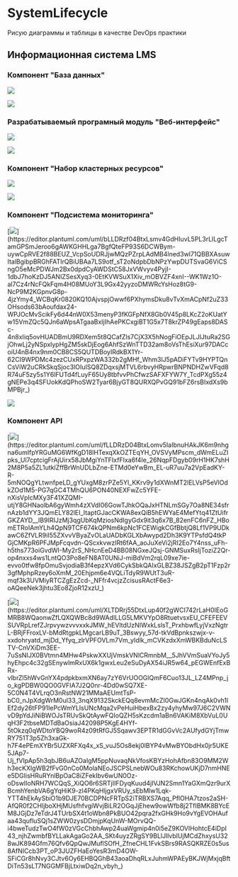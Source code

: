 # SystemLifecycle
Рисую диаграммы и таблицы в качестве DevOps практики

## Информационная система LMS

### Компонент "База данных"

[![](https://img.plantuml.biz/plantuml/svg/VLJ1RjD04BtxAvQSYbI9Iu-egiWVm0TKLhqjHeuDzlfG8QJ44VGGbQWL9mv0-GBNnDIuZVqBit_4pEpM6ATff4YhtPttthnvwuD4kR5A9u7pn0-FWjIJulbuxzbuxt0SXShrGndlEquWZvLGaOZzazTAU7uiZvGVXS9nd5UdYPAJmnTH6dfkVBeJ-CToLupW0dAuWLp02XThMEk5_ZXwAjux0dyTzauitwK8Dv6XIgZifvv22TVGGC5rbLwEQFyRj7oomlyj_l44IW6Ddk6IBZE1qDcm7lu8g0Nka9no86SWvcqSlS7EYEyxuZI8LEiCDKnxU2NhkSAT6ml6IjfUGMxvzE9nlbYwWP-uP2LX_i3o7Bkho3ZzgUjzo8LCERMepx00sokWr5Cqee9AO9angC0YFBk0BnkqIYRA3q_ORYoTRMbnonbZ2bpd0ZaRb96nWeml5zODcWmvOQTJqoPsHLsWx6f3KvfmQYu9YeTikGgXpz7J6IBUwZaMPzQQpoDpVqttUUXSiRlj_b8l1Vb3ablRKGE_-rp6gm_EFrLU51fPUi7NLuA6iuM2kt9Uoc0GwbwghdXiKnB2rjXfFnXR12EihdeG5f9am0OZfo2mzoNSOG1HOSk1AUxV3HbXdaCETwJa_uYQ1dfSlRXyHOQrpTi3mQZCZ7_XwHnNzSRpP_0ER_ZsBwqVgoxzWm8R4lCshmcK8awKhPvZt_Nz3AdAV8Zi177lG8OUVUV-0W00)](https://editor.plantuml.com/uml/VLJ1RjD04BtxAvQSYbI9Iu-egiWVm0TKLhqjHeuDzlfG8QJ44VGGbQWL9mv0-GBNnDIuZVqBit_4pEpM6ATff4YhtPttthnvwuD4kR5A9u7pn0-FWjIJulbuxzbuxt0SXShrGndlEquWZvLGaOZzazTAU7uiZvGVXS9nd5UdYPAJmnTH6dfkVBeJ-CToLupW0dAuWLp02XThMEk5_ZXwAjux0dyTzauitwK8Dv6XIgZifvv22TVGGC5rbLwEQFyRj7oomlyj_l44IW6Ddk6IBZE1qDcm7lu8g0Nka9no86SWvcqSlS7EYEyxuZI8LEiCDKnxU2NhkSAT6ml6IjfUGMxvzE9nlbYwWP-uP2LX_i3o7Bkho3ZzgUjzo8LCERMepx00sokWr5Cqee9AO9angC0YFBk0BnkqIYRA3q_ORYoTRMbnonbZ2bpd0ZaRb96nWeml5zODcWmvOQTJqoPsHLsWx6f3KvfmQYu9YeTikGgXpz7J6IBUwZaMPzQQpoDpVqttUUXSiRlj_b8l1Vb3ablRKGE_-rp6gm_EFrLU51fPUi7NLuA6iuM2kt9Uoc0GwbwghdXiKnB2rjXfFnXR12EihdeG5f9am0OZfo2mzoNSOG1HOSk1AUxV3HbXdaCETwJa_uYQ1dfSlRXyHOQrpTi3mQZCZ7_XwHnNzSRpP_0ER_ZsBwqVgoxzWm8R4lCshmcK8awKhPvZt_Nz3AdAV8Zi177lG8OUVUV-0W00)

[![](https://img.plantuml.biz/plantuml/svg/XLPDJnDH5DttLxp4XHk29dx4219M_W4NRjWqqcXZQGdKXQQBVb295YaWGU87HKtScGobOuUsC_qBx_qZpxdlJJlK0KbAPzwxxznxppttlYvlbhCRvLThXSpcotnnFRkHNLFbVBcGUrmgbf_at-JK_TkfM-NNXPnQBsJpnKn6LZCPXR_AeyKRT-yyM5szjxJuh5GeRJnKJr_aoxabfN-RklRqMEaZ_Uiwks-mwkik_eSwqBx2Ow1xsbEcYhKp7PdwTSSxEj93qp3RCFRroBG8uPaglFjc2ui3KpSjLR7XwXz0zOaQUpHjh0B4r2JUK7O6S8-WFCO1v41X7IjZ78vm790uM9s2Q7z1hHJnFXRu7Zv3V6n2vgsy1dC9I1W3z8ziU0mLEUo8ymjbjam3ZmES2x00p_6cn8Xp-_gGgI31fgImZQSQWewOk_CHind6JFQdV0AxWGZEPBMbd7beMgQvWFMF28g-QkGHA1Uty3YqsOBOdNyEdEWnegWbIyWe0Zt28P9n8P5tXMtOHf9Gto7QxDlAr2Ip-PLYNApErNnZzplU-ybKa-L1jLBJOvcw40bvgAgKYjaQ0Fod15FHNrqE21aXIZ53Huolk__9bPLYNhxP5tqCm5z3wYunwn7fsyDY4_Pr6pl4N9KmV8aloIojEuZes3v4feszq1sr8l7ebX7PWr0oRRy0wJoXb80vzl15omiTIgGq_4p5CGC9b4o29uj3uE0ooyvTJp9hW0BaHV8fNTDELF8KEnwRW0xjxXMhgMKJ3fdEZ7PY5kEYYiHdQyYqFc7zN5Bgs-PEWkDbw8GfGeSSK8DTymvFvpfICafgingq-UbZx3Ibz02ZLxPXprOUyi2kqzTKKzDXb8OhsavbHYgFpHDKXuMiAmP7-3uI0or2FJ_DAsEsxNfc9JoHOcZ7Paz6fXLXQswbc9YVCA9o8XaVNJgVbNdSIUQzQMDzE056TIYdsR5hjJ_9XJwYM5s1t0WaDIbjD_zuxCWr2KTZInLApsyIcZkditGGsCE2nOhOicUqaTxof7ySi1tAKJAYCHbk8DY-N4iZQyhW4-8-827I-_7uK-O3UADSSJMvch28kx2-JeeodWx8DNYiJW6TcF0IeYReI4JYJUw7a6g5qjWXGjV8D0G9XPQRSOAJEdeviyIyaw9_NqdLnqv54GJJknGNUs2F8Y6wxyJkBishUM2b3jEdneJqonUohzmrR8SJEvohSopQfOcL14drJXpfU1pbLJaYWEMEyyEEF7gThsHonLNx8oYpZ4V-RleB)](https://editor.plantuml.com/uml/XLPDJnDH5DttLxp4XHk29dx4219M_W4NRjWqqcXZQGdKXQQBVb295YaWGU87HKtScGobOuUsC_qBx_qZpxdlJJlK0KbAPzwxxznxppttlYvlbhCRvLThXSpcotnnFRkHNLFbVBcGUrmgbf_at-JK_TkfM-NNXPnQBsJpnKn6LZCPXR_AeyKRT-yyM5szjxJuh5GeRJnKJr_aoxabfN-RklRqMEaZ_Uiwks-mwkik_eSwqBx2Ow1xsbEcYhKp7PdwTSSxEj93qp3RCFRroBG8uPaglFjc2ui3KpSjLR7XwXz0zOaQUpHjh0B4r2JUK7O6S8-WFCO1v41X7IjZ78vm790uM9s2Q7z1hHJnFXRu7Zv3V6n2vgsy1dC9I1W3z8ziU0mLEUo8ymjbjam3ZmES2x00p_6cn8Xp-_gGgI31fgImZQSQWewOk_CHind6JFQdV0AxWGZEPBMbd7beMgQvWFMF28g-QkGHA1Uty3YqsOBOdNyEdEWnegWbIyWe0Zt28P9n8P5tXMtOHf9Gto7QxDlAr2Ip-PLYNApErNnZzplU-ybKa-L1jLBJOvcw40bvgAgKYjaQ0Fod15FHNrqE21aXIZ53Huolk__9bPLYNhxP5tqCm5z3wYunwn7fsyDY4_Pr6pl4N9KmV8aloIojEuZes3v4feszq1sr8l7ebX7PWr0oRRy0wJoXb80vzl15omiTIgGq_4p5CGC9b4o29uj3uE0ooyvTJp9hW0BaHV8fNTDELF8KEnwRW0xjxXMhgMKJ3fdEZ7PY5kEYYiHdQyYqFc7zN5Bgs-PEWkDbw8GfGeSSK8DTymvFvpfICafgingq-UbZx3Ibz02ZLxPXprOUyi2kqzTKKzDXb8OhsavbHYgFpHDKXuMiAmP7-3uI0or2FJ_DAsEsxNfc9JoHOcZ7Paz6fXLXQswbc9YVCA9o8XaVNJgVbNdSIUQzQMDzE056TIYdsR5hjJ_9XJwYM5s1t0WaDIbjD_zuxCWr2KTZInLApsyIcZkditGGsCE2nOhOicUqaTxof7ySi1tAKJAYCHbk8DY-N4iZQyhW4-8-827I-_7uK-O3UADSSJMvch28kx2-JeeodWx8DNYiJW6TcF0IeYReI4JYJUw7a6g5qjWXGjV8D0G9XPQRSOAJEdeviyIyaw9_NqdLnqv54GJJknGNUs2F8Y6wxyJkBishUM2b3jEdneJqonUohzmrR8SJEvohSopQfOcL14drJXpfU1pbLJaYWEMEyyEEF7gThsHonLNx8oYpZ4V-RleB)

### Разрабатываемый програмный модуль "Веб-интерфейс"

[![](https://img.plantuml.biz/plantuml/svg/bLLTRn9157tVNp7or2Or-j3uP4oLnAHlniPdie4fZYu3xWuFrPX0yUE1A0dlLkkxoPQ2B9IFlp3pZpntTg1yB4qaMRBScNlkkUVS6OuYvOUgNWcyUq8MWtg9iyVvmmVvmqA-AfKl90-VUD5R8Mj-w5UO4YhWpx5o8jvpzkYXvmNyL35LPQ4elrQi949ULA8gcUUTd4MALmhFgdLPyiEplK2SyWEMqrqzq5VtTQAdvbmFJCDyGc1achbzzi7p63xBqdiXVrS7P8LB5L7kRzEWR3tJFHthgKvC9qVn2pstAtqyDtYmeWTCpqmJhxHvQjhcCpFdc_bwnFIOuLSs9zFAxMzGgeNLD-YHglu4sWmRnqXAxFi2TM1PNI8o1ATumMU-aX3lhfgkJKtByasO-UBQwY5xnB0X0JMaw8bfRn4CkH-8o2SNYCGlR8kHdO1A3AI5P3yGdvD2gN0Mi6Ubcs9VXo4Sww7zXbvO7EjugvQGYfV3PQqkSWchiR30LOe9tVO-8XXcMxOXqz8JsWnyg4TjWoMM9_ZPTnuGhuGODUzIWW9R_FnYaTUKBukye7YaX2pRAOBOpHsUfPwIM3qtJywxp2ImkjF5kVLlTrTaxlztLO_SGTgWs6Fc6sQh2Lzl86nCKsOT_svR-vEvrg4UY0PApLrlC_rt3NTdXw3sqRibLghAb9bfMvG-EJtSmKedoFPUyc3ZbAySi4ixUWtYP_LsSvnvZW56MClihMEmDSqRvz41hEMjp_VJ5yS7p5fvRITtQ56iLR6TZAyq8mZEzBMUfPBsIJ38cPgFi2kpXfmzfgkZcApuyKeAz7Ty2q3wfBSjimPbZAchcbLeyuxjEfdxo-jYTwwRn9Jf5TsoTA6IGdFSNf32vQPtlniFn8wuBD6VpZy0)](https://editor.plantuml.com/uml/bLLTRn9157tVNp7or2Or-j3uP4oLnAHlniPdie4fZYu3xWuFrPX0yUE1A0dlLkkxoPQ2B9IFlp3pZpntTg1yB4qaMRBScNlkkUVS6OuYvOUgNWcyUq8MWtg9iyVvmmVvmqA-AfKl90-VUD5R8Mj-w5UO4YhWpx5o8jvpzkYXvmNyL35LPQ4elrQi949ULA8gcUUTd4MALmhFgdLPyiEplK2SyWEMqrqzq5VtTQAdvbmFJCDyGc1achbzzi7p63xBqdiXVrS7P8LB5L7kRzEWR3tJFHthgKvC9qVn2pstAtqyDtYmeWTCpqmJhxHvQjhcCpFdc_bwnFIOuLSs9zFAxMzGgeNLD-YHglu4sWmRnqXAxFi2TM1PNI8o1ATumMU-aX3lhfgkJKtByasO-UBQwY5xnB0X0JMaw8bfRn4CkH-8o2SNYCGlR8kHdO1A3AI5P3yGdvD2gN0Mi6Ubcs9VXo4Sww7zXbvO7EjugvQGYfV3PQqkSWchiR30LOe9tVO-8XXcMxOXqz8JsWnyg4TjWoMM9_ZPTnuGhuGODUzIWW9R_FnYaTUKBukye7YaX2pRAOBOpHsUfPwIM3qtJywxp2ImkjF5kVLlTrTaxlztLO_SGTgWs6Fc6sQh2Lzl86nCKsOT_svR-vEvrg4UY0PApLrlC_rt3NTdXw3sqRibLghAb9bfMvG-EJtSmKedoFPUyc3ZbAySi4ixUWtYP_LsSvnvZW56MClihMEmDSqRvz41hEMjp_VJ5yS7p5fvRITtQ56iLR6TZAyq8mZEzBMUfPBsIJ38cPgFi2kpXfmzfgkZcApuyKeAz7Ty2q3wfBSjimPbZAchcbLeyuxjEfdxo-jYTwwRn9Jf5TsoTA6IGdFSNf32vQPtlniFn8wuBD6VpZy0)

![](https://img.plantuml.biz/plantuml/png/fLPDRnjL5DtxLpo91HjQaFWG8ctL5N-01Pji8cA1XUjKgLc0kl3OCHKur5KgbGYrJLDGTqWJnrEFFsRy5zxxHvnptdDcdDYpeLAgyVkuzznppxtttN_KtZji__IWMNlqOwFrSEzmxu5fDzhD-jS7hVOtZL_gvejFDcwrVsxMpSFcNgDLgscrPl3lyTqx7tpswPVx-v_Vk_FTGVFWy2lpxG-DTlsUiV-whetjqjWNzbtLkLSuDR4Z_9_Pr2O6dwaTszYu3jOkREwwLTVFR6xdhkUUu71Y5sv04x7hm7lYZh0uSrqtC8yzNFiMLXDQNNbqGwp2Y8k4DzFE3Eu1AYOEM4uDrh6onEKSrs4I5pk54PlixBRiQnr8S2cnS_pvUDoluUVqev9DVCFgUsq9E8nDTrlkoFLmRuPBALRW5S4T4vNmfMG7y6zXDrE47SG8qowoyUtT5kB3MbznFS5NX4Xo4XBy5bYVmozjHkGAYzEFyJdt4S7eiGd7CpTm_H0SZ4RbDD5eAkHZZm68HcGKnvTAop7EU9DTHWgkNOJDhJ7aTi4eGgxEjjEDtNFydXH1hMSdhYBAQF48yNU0FhxYEWivY1Ye44DEsnCR75vAfmkULKuNSDOL9odOnm9PMuB6Re0whJ19O70Dj3qQ4dQ4RNGMMi21IK2SIhSlxIdDFSEDFZnrVVoeXux2WSbyFN4yJRaFiPI56rvYCTAZdFhpge7P6gsknzilGyBdLCaQwTpzPxE0LPS8hL-m-fp48Gs5LC6D4Mz4CRNPBQO7wo2q98itrwbG2R_2wbAI5gr1Z8dIoiXkCiXmjui405dpRcWdm0uoNFz6njTLwOQCwY-Ac1HIxYitkRrmlmUMc9PBcnkLvjYJzYSiN2hf4_7kcv5aNvGnBwb6naIAtk5h3yiqSIBul3TRAVncVxXPDB4TIM8BxmwRvPXK_I5izZ4r36ogI2vKG5xYHiwYwuLQJJ408N6dKWMZeaYcWPUDYgzg7TvQaCW9d5C4dQlAea1YNrgiyeAaJTLMrTkGWgAbZsZBb1i65suR0FqR6eWLInWdez09s1ZXQHYc5QuNdQXhq1ZETyGBXSGkbK8PFPNALP_onNIa8fdxOZhJ7CdyqEGu9JSOVElYF8S2sUsNcedRpvQvVBifiM9qKo7wbeJDrx18xIAat2Tp0fRH2uAoMK_RHECRv8Kgbxbvx-lOp_QnvhhlHmCSJ4rfp3FlacZkon-BvQbKCHDmBkI1CAzNWLqWfnBFjSU3NGZiAbX2o5Tz8XMvcWIbDXicEQ-z27sQFN9WcWVVVqZJfLPt8iJZOZvW4lo1K2aZF7e2aMJ-QJWTIWTvBPvFFeXLswcQYoED2ysg3DYURlMsOwGcjO1ojr9elYSWw__ZCHCae8TTCN0tFIfuOpNK8lqS4xhx3L-9RvZBaCmSIYgJkRsNWCrdb1Hz9c5GXvVWzXGGnHj1OkQ3N2SQ5Odwif9-McewirNLB4dNHhCsbHxghNt_6A_TnoVVx_y1)

### Компонент "Набор кластерных ресурсов"
![](https://img.plantuml.biz/plantuml/png/ZLPDRzD04BtxLom-jL8a1FI8K24dRXM8SnKbJh6KsC9na2fKgKrQA6fHKK-8hr9-WPl4hPiFzo_i_YFUp6vY9t60IgdZtPatRzxCpcQp5LQ2iDriMFTShzfernpnkBnnlxonNVQziE9wJl34iXfEFHIXBm9tvtKeQcxWL4FNzuHblTnjXKvp-vdVzcgLO7UjuTQTah3bLpcIaJfG7HchVNKYP4yc-D9HNHbXAv4ts7wFPsAlYtVBE261V9QJgRM0wxwCvPLC0HLX8v6tTacGivXHNGkSDssmQpfUs2A4d_AEtGRuZF0XjtW5beqlCPQkr17-3x0unlDMC4JAb7jwWxAI8tKAXvHpJ4e2nfJlCTuY85EoNLYDCmlLPPoUdAWp0PCOWAcy8xSCo5wtzYnBM09_YvfK7r1A5umIoo6P6qITGynIacScI2MelcOfmUV8C1-2IOVPH9HriKQWbVTWUwhZq1JMb9R2W_DyKC_Xybt2eADEASQ5pizGDn76h2O5JGGqY3aKIToNAJKCMiGKWQnkEIIrqPaMQKcUXnJq5qpdEepCbsHvsoJRytnFKZdLYUOLgMC0u9MudsDreNyW5zYG8WU50hXUFQXGX2y0EIIXJVRcYOZ3V0b-p0pGS90u4Xp-iCX3dPGAr4gnJKRNckHAZHxflAdJ1rprLOqJEYqkuczETQdLXCuSMfdjhDCBr0Xt0FLqwxazrOIuzpaxhX3GgE1W1U4d3COjaUWseuhCZaRHmVW7MNjTPpTFowdNIwlp-vzJRoyEAIAC4vsosKs6XmpBMwym973QvLYTcP4nO7jTxkMQceOv139CZAhpATGSR_TlEQHOX2zHGUkGIQe-OAitby4b2OxU6O6OBaVUKVO4PGooMQSNTTQ6XagDS9J5DPyRmmKPVaAJaZuZEd4qAEVEPvPMq_TShkTtW4nO-HIWE1AopmmoquPFhIM_iMPBPQU6sRDoUlaUtqvqfBcgGjyjXSIuuwmNJeCk8vwzUATN-gw7JU5O6-QlFYuSEy5XsgVJ9VrgpYGeNL6QWXjee2yXLEGZpJv2JMaY84HVpuqPHOO2Xgw0dcbTleOMfg2sX5MEWxwlZIvOstIy6lqQ-0C0)

![](https://img.plantuml.biz/plantuml/png/ZLPDJnDH5DttLxp4hI4cViGe4bR-0HTks3JIQ6EP4XWN6XQTGe6a6fG56gC2chWpcNuCdPREz2-yzuyyzxpNcLOwZIIKwNltuznppxt3-gvVtl7VRDLAkw-htdPvfxob_AfVgpojU_wpwhkAUd1duPN_jbPHsxLorIkLU5egAVpiFLczTU_kmytD-skhB-gr-iuZzVnLrQ-iAVt7D7Me9qgVwT_BxBx3Qg2x-4nqh2E5nrZtTQXC0sSTdPhcClTpdUfhis-EO1pfiMbBYD0qa3qo1pWScQPfgpqBL_z4r4YYJZEQ4vmYY0c8D-7D2Ea1AXGSY1mhdEDa0kSKxWW9nqOUH4UFDppzWmOHd29zZLzNJuB7L7TC2vzz78tnjwTJ1T0sH08CBdPCAcWd1Q2ozmA9uEBR6zwyJmSM0toT06MGswriU2WKvRTOu16U0fIK2XXNbCK6GvWwPiwBYyDjGMr2TCjX5Q813sGZsRL0OWyOIUXn9BiqBi2OnKhCM05bn4XTnn0U16-SMGqPiojTOv7daaSdLYh2N2IDXmQovahYZpT1IZ-5mJu2Zym-4W2H2C0SJhqkuGD1YH0jBlBgoBh0LIYW1Q3rmUbtMpGh75eHnGXx8F3i1LBDq7IpPEGLG69tPKcoO3xBAC4DVUI0KD-XbOTfcvOG6PfZIGUKW78fKV1rGlN3j0k7b5RD7BME9VXNN2H4CHIn4jkKKVCfPzISE40gSpf0Z1u9jV5m9e3GMSxU40ZRYaLDu1ba8oTQ0YF2Go3w4D3vZF9kaGgBRlvdUgJIGl-2IH8VsKyzTWG66AQ4WqHfBmWbt1JTATbb8Wj6sgS9X28BHc1dmwjcXBqmr5IWXvH8o4R7Isr5hmEK04QeSeg2f74jNN6wQ5q4dnENz-YKQwtFdJ3jpeLKbczjEm1ZxY7Bm83Zj6ogaJrG4XPOUpJXZCHsbuYx777slq1e-KpP4KJ_i5S_u7k0HxmMA7SdzPdnlPHMk-fcgfSMnGN-Y2vPlr7Y8g-Kj2UwDmVGj8NkKxSfRKo-dMJCGrMhlymcWtjHXkENlLOSXPHKH3abThG3Syo9x-WG7lFxDUJhAHFfI5BEGI9VPzEznvaa-ObhCilG8P3FuhEbsCtJe3pRxZtOdwuUDkyOdv7KOHiSyJXRxtFG_tqpX2iGLCNRjFzebDRnAF-R_0K0)

### Компонент "Подсистема мониторинга"

[![](https://img.plantuml.biz/plantuml/svg/bLLDRzf04BtxLsmv4GdHIuvL5PL3rLlLgcTamGPSmJeroo6gAWKGHHLga7BgfQteFP93S6DCWBym-uywCpRVE2f88BEUZ_VcpSoUDRJjwMQzPZrpLAdMB4lned3wl71QBBXAsuwItalBgibpBRGhFATIrQBiUBAa7LS9otf_sT2oNdpbDbNPzYwpDUTSvaG6ViCSngO5eMcPDWJm2Bx0dpdCyAWDStC58JxVWvyv4PyjI-1dbJ7hoKzDJ5ANIZSesXyq3-0EtKVWSuX1Xiv_mOBVZF4xnI--WK1Wz1O-al7Cz4rNcFQkFqm4H08MUoY3L9Gx42yyzoDMWRcYsHoz8tG9-NcP9M2KGpnvG8p-4jzYmy4_WCBqKr0820KQ10AjvspjOwwf6PXhymsDku8vTvXmACpNf2uZ33OHsods63bAoufdax24-WPJOcMvScikFy6d44nW0X53menyP3fKGFpNfX8Gb0V45p8LKcZ2oKUatYw15VmZQc5QJn6aWpsATgaaBxIjIhAePKCxgiBT1G5x7T8krZP49gEaps8DASc-4n8xIiq5ovHUADBmU9RDXem5t8QCafZls7CjX3X5hNogFiOEpJLJlJtuRa2SGjOhwLj2yNSpxlypHgZM5skDjEog6AhfSzWnTTD32am8oVsThEsiXur97DACcoiU4nB4nx9nm0CB8CS5QUTDBoyIRdkBX1Yr-62CI9WPDMc4zezCUxRPxpzWA332b2gMHf_Whm3lJ5pADiFYTv9HYPTQnCsViW2uCRkSkqSjoc3lOIuISQ8ZDqxsjMTVL6rbvyHRpwrBNPNDHZwVFqd8R74uF5zy5s1Y6lFUTd4fLuyF65Uy8tbfvvPhCfwzSAFXFYW7Y_TcdPXg55z4gNEPe3q4SFUokKdQPhoSW2Tyar6BjyGT8QURXQPvGQ91bFZ6rsBIxdXs9bMPBjr_)](https://editor.plantuml.com/uml/bLLDRzf04BtxLsmv4GdHIuvL5PL3rLlLgcTamGPSmJeroo6gAWKGHHLga7BgfQteFP93S6DCWBym-uywCpRVE2f88BEUZ_VcpSoUDRJjwMQzPZrpLAdMB4lned3wl71QBBXAsuwItalBgibpBRGhFATIrQBiUBAa7LS9otf_sT2oNdpbDbNPzYwpDUTSvaG6ViCSngO5eMcPDWJm2Bx0dpdCyAWDStC58JxVWvyv4PyjI-1dbJ7hoKzDJ5ANIZSesXyq3-0EtKVWSuX1Xiv_mOBVZF4xnI--WK1Wz1O-al7Cz4rNcFQkFqm4H08MUoY3L9Gx42yyzoDMWRcYsHoz8tG9-NcP9M2KGpnvG8p-4jzYmy4_WCBqKr0820KQ10AjvspjOwwf6PXhymsDku8vTvXmACpNf2uZ33OHsods63bAoufdax24-WPJOcMvScikFy6d44nW0X53menyP3fKGFpNfX8Gb0V45p8LKcZ2oKUatYw15VmZQc5QJn6aWpsATgaaBxIjIhAePKCxgiBT1G5x7T8krZP49gEaps8DASc-4n8xIiq5ovHUADBmU9RDXem5t8QCafZls7CjX3X5hNogFiOEpJLJlJtuRa2SGjOhwLj2yNSpxlypHgZM5skDjEog6AhfSzWnTTD32am8oVsThEsiXur97DACcoiU4nB4nx9nm0CB8CS5QUTDBoyIRdkBX1Yr-62CI9WPDMc4zezCUxRPxpzWA332b2gMHf_Whm3lJ5pADiFYTv9HYPTQnCsViW2uCRkSkqSjoc3lOIuISQ8ZDqxsjMTVL6rbvyHRpwrBNPNDHZwVFqd8R74uF5zy5s1Y6lFUTd4fLuyF65Uy8tbfvvPhCfwzSAFXFYW7Y_TcdPXg55z4gNEPe3q4SFUokKdQPhoSW2Tyar6BjyGT8QURXQPvGQ91bFZ6rsBIxdXs9bMPBjr_)

[![](https://img.plantuml.biz/plantuml/svg/bLR9RXD14BtxArhYYW29HOWboeaVuC0b5ujOmi9neiGSG3dOuvY04f8891IXa0KaRaY3uy5ZnsF_GlSVyLvrZprZpvWuKg99ToslgbvLzV9MhRXPUxDMAMozBbStYfl5DLKhrogbP-lLslFokv9wS2VpglQsKb8RbMAvMYZ8QQ6WyBFzzCcDUtSVhgxUNthoShsollb8lNXLhfMMbFvjFEthaT9VzQzvSjyXrTLj_8rqg0E5pr1tjAzC7MT_zD1uyzJFz51VcQRPXN2W1sQF9dnJX_V0xE2mRpopfxOjNFq3LWDQZJsQGvp2Y6a8taXk-d0FK3vnm7AeS8wJ4PI7K8T9ADOdHdJmUAMgJqKWW5AWh_1hup7ltR-zcmcR-8RLlt8bm66ifyoEQKAj3vqG1t2AsFO9Ik252bv6kEYO1W3mI49MeivWF4ZMeHlfI-tdOnBbXXnqu56Cc9P2t4EO6ecnGDnw35BfOtq1OnsWESnnTWkvHSPRShEBhuPO2yOnJ_Bq1Ow70i0N_TvjmIBPHE7sbHEF2Ce5GSH9Yj1eA4WOMKzoqMOr8Kvt0y4bEIAF75QGgg5cCoYvXs9sO2lLc3nd-VN7xGN-xquYJTF5pt2RMpZK1vR0wvGNb4DP2hIHcgO45axerROCIjcVmm0BxbAQR62nX8GJICax4EhpW6aVeGwU2witX-YDSHUrIHHpO3v2lwMa5QU9SObe751qsqAy1jMEm9EMd4jwaOswj2u26qwJ9SFmJAqfwZhcJ9_eOtwSE79TaP5JjKnK09B0XL53EmDGBUxTAASW73Q7E8uSVjlXFZkBhBRePGBrKtvDCq75pzAX7Ib3JC2VipECoAG5qEK3YiODRLivjpBPYMUerneSpekGg-lckCyvB5GUJxkPr60Nk8x5_NyYc3C3SgcuKhq65wKHsWp4V91mCf0YszyOBCeEuWZz4eMN9IJBfmVlhkYSyv5B2Sm7N54k8RA6A7M1EZFR8zbP-R898d3eDZBdqJdG-fmXJ1J1aM72RboUmY0Ju2d6JXPraM1GaKcJNzUtCxOjqbDKD99ntPGj5aVDKY1oIrZsMQWIMrYIYjh8Oc5SNcfmBp0X8U4wZh3JSn901egbdjtrUY3Wu-1fVnWtMIYvbjcNw4ktULEjrtQpBzv6odn2W1YKV8cuz37V1quQDYd5qIIZbBFZ85zfWJmmQR86yjk15MXC4_hQ8ui7hjxoo1e7dRzaaMxBPRxTwfPSTZvGkUFS4ODjEbyOngz-l7M6io-XDB_3nHO6YgUFo47cDd2xoxtiygl7ACvbnP4QZjzTsPU1HKk9uyI0wiTjDc88cMQjKjOpbEFULSzjf6wiibYqUEoMgglsyLvOnYVV-_y0)](https://editor.plantuml.com/uml/bLR9RXD14BtxArhYYW29HOWboeaVuC0b5ujOmi9neiGSG3dOuvY04f8891IXa0KaRaY3uy5ZnsF_GlSVyLvrZprZpvWuKg99ToslgbvLzV9MhRXPUxDMAMozBbStYfl5DLKhrogbP-lLslFokv9wS2VpglQsKb8RbMAvMYZ8QQ6WyBFzzCcDUtSVhgxUNthoShsollb8lNXLhfMMbFvjFEthaT9VzQzvSjyXrTLj_8rqg0E5pr1tjAzC7MT_zD1uyzJFz51VcQRPXN2W1sQF9dnJX_V0xE2mRpopfxOjNFq3LWDQZJsQGvp2Y6a8taXk-d0FK3vnm7AeS8wJ4PI7K8T9ADOdHdJmUAMgJqKWW5AWh_1hup7ltR-zcmcR-8RLlt8bm66ifyoEQKAj3vqG1t2AsFO9Ik252bv6kEYO1W3mI49MeivWF4ZMeHlfI-tdOnBbXXnqu56Cc9P2t4EO6ecnGDnw35BfOtq1OnsWESnnTWkvHSPRShEBhuPO2yOnJ_Bq1Ow70i0N_TvjmIBPHE7sbHEF2Ce5GSH9Yj1eA4WOMKzoqMOr8Kvt0y4bEIAF75QGgg5cCoYvXs9sO2lLc3nd-VN7xGN-xquYJTF5pt2RMpZK1vR0wvGNb4DP2hIHcgO45axerROCIjcVmm0BxbAQR62nX8GJICax4EhpW6aVeGwU2witX-YDSHUrIHHpO3v2lwMa5QU9SObe751qsqAy1jMEm9EMd4jwaOswj2u26qwJ9SFmJAqfwZhcJ9_eOtwSE79TaP5JjKnK09B0XL53EmDGBUxTAASW73Q7E8uSVjlXFZkBhBRePGBrKtvDCq75pzAX7Ib3JC2VipECoAG5qEK3YiODRLivjpBPYMUerneSpekGg-lckCyvB5GUJxkPr60Nk8x5_NyYc3C3SgcuKhq65wKHsWp4V91mCf0YszyOBCeEuWZz4eMN9IJBfmVlhkYSyv5B2Sm7N54k8RA6A7M1EZFR8zbP-R898d3eDZBdqJdG-fmXJ1J1aM72RboUmY0Ju2d6JXPraM1GaKcJNzUtCxOjqbDKD99ntPGj5aVDKY1oIrZsMQWIMrYIYjh8Oc5SNcfmBp0X8U4wZh3JSn901egbdjtrUY3Wu-1fVnWtMIYvbjcNw4ktULEjrtQpBzv6odn2W1YKV8cuz37V1quQDYd5qIIZbBFZ85zfWJmmQR86yjk15MXC4_hQ8ui7hjxoo1e7dRzaaMxBPRxTwfPSTZvGkUFS4ODjEbyOngz-l7M6io-XDB_3nHO6YgUFo47cDd2xoxtiygl7ACvbnP4QZjzTsPU1HKk9uyI0wiTjDc88cMQjKjOpbEFULSzjf6wiibYqUEoMgglsyLvOnYVV-_y0)

### Компонент API

[![](https://img.plantuml.biz/plantuml/svg/fLLDRzD04BtxLomv5IaIbnuHAkJK6m9nhgna6umIfpYRGuMG6WfKgD18lHTexqXkOZTEqYH_OVSVyMPscm_dWmELuZIpks_Ul7cptcigFrAjUirx58JbMgiYnTFIxfFIxa6f4Ie_26NqpFDgyb09rH1HK7shH2M8P5a5ZL1utklZffBrWnUDLbZne-ETMd0eYwBm_EL-uR7uu7a2VpEadKY-R-5mNOQgYLtwnfpeLD_gYUxgM8zrPZe5Yl_KKrv9y1dXWnMT2lELVsP5eVlOdkZOd1M5-PG7qGC4TMhQU6PON40NEXFwZc5YFE-nXisVpIcMXy3F41XZQMI-utjY8GHNaolbA6gyWmh4zXVdI06GowTJhkOQaJxHTNLmSGy7Oa8NE34sfrnAzb1dYY3JQmELY82lEI_ItaptGJacCKWA8exQiB5hEWYaE4MefYtq41ZtUifrGKZAYD__IB9IRIJzMj3qgUbKqMziosNdIgyGdx9it3q6x7B_82enFC6nFZ_HBomETRoIAmYLh4QpN9TCF674kQPNm6kpNc1FCEWigkCGfBbtjQ8Lf1VP9UDkawC6ZfVLR9iI55ZXvvVByaZvOLaUADbKGLXbAwypd2Dh3K9YTPsfdQ4tkPGjCMKpR6PFJMpFcqvdn-QScxkvwzlRt6fAA_aoJuXeVi2jRI2Eo7Y4nss_uFh-h5ths773oiGvdWI-My2rS_NHcnEeD4BB08NGxeJQsj-GNMSuxRsIjToziZ2Qr-op4nxxs4ws1LntQO3Po8eFN8AT0UNiJ-miBdVm2rqL09xe7ie-evvo0tfw8fpOmuSvjodiaB3f4epzXVd6CykSbkQAIxGLBZ38JSZgB2pT1Fzp2r3gfMphpRzey6oXmM_20Ehjpm6e4VQLiTdyR9WUtT3uR-mqf3k3UVMiyRTCZgEzZcd-_NFfr4vcjzZcisusRActF6e3-oAQeeNek3jhtu3Eo8ZjoR12xzU_)](https://editor.plantuml.com/uml/fLLDRzD04BtxLomv5IaIbnuHAkJK6m9nhgna6umIfpYRGuMG6WfKgD18lHTexqXkOZTEqYH_OVSVyMPscm_dWmELuZIpks_Ul7cptcigFrAjUirx58JbMgiYnTFIxfFIxa6f4Ie_26NqpFDgyb09rH1HK7shH2M8P5a5ZL1utklZffBrWnUDLbZne-ETMd0eYwBm_EL-uR7uu7a2VpEadKY-R-5mNOQgYLtwnfpeLD_gYUxgM8zrPZe5Yl_KKrv9y1dXWnMT2lELVsP5eVlOdkZOd1M5-PG7qGC4TMhQU6PON40NEXFwZc5YFE-nXisVpIcMXy3F41XZQMI-utjY8GHNaolbA6gyWmh4zXVdI06GowTJhkOQaJxHTNLmSGy7Oa8NE34sfrnAzb1dYY3JQmELY82lEI_ItaptGJacCKWA8exQiB5hEWYaE4MefYtq41ZtUifrGKZAYD__IB9IRIJzMj3qgUbKqMziosNdIgyGdx9it3q6x7B_82enFC6nFZ_HBomETRoIAmYLh4QpN9TCF674kQPNm6kpNc1FCEWigkCGfBbtjQ8Lf1VP9UDkawC6ZfVLR9iI55ZXvvVByaZvOLaUADbKGLXbAwypd2Dh3K9YTPsfdQ4tkPGjCMKpR6PFJMpFcqvdn-QScxkvwzlRt6fAA_aoJuXeVi2jRI2Eo7Y4nss_uFh-h5ths773oiGvdWI-My2rS_NHcnEeD4BB08NGxeJQsj-GNMSuxRsIjToziZ2Qr-op4nxxs4ws1LntQO3Po8eFN8AT0UNiJ-miBdVm2rqL09xe7ie-evvo0tfw8fpOmuSvjodiaB3f4epzXVd6CykSbkQAIxGLBZ38JSZgB2pT1Fzp2r3gfMphpRzey6oXmM_20Ehjpm6e4VQLiTdyR9WUtT3uR-mqf3k3UVMiyRTCZgEzZcd-_NFfr4vcjzZcisusRActF6e3-oAQeeNek3jhtu3Eo8ZjoR12xzU_)

[![](https://img.plantuml.biz/plantuml/svg/XLTDRrj55DtxLup40f2gWCI742rLaH0IEoGMRB8WQaonwZfLQXQWBc8d9WAdILLG5LMKVYpO8RtuetvsxEU_CFEFEEVSUVRpLrefZJrpvywzvvvxxkJMW_hEVltdUzNIWxkLslsT_PrxhbwfLyjVxzNgtrL-BRjFFroxLV-bMdRtgpkLMgcarLB9uT_3Bswyy_57d-tkVdBpnkszwjx-v-xxdohryatd_mjDd_Yfyq_zlrVPFOVLm7Vm_yIdlk_mCVKzdxXmWBKBduNcLSTV-CnVXiDm3EE-7uSsNIJX0BVtmn4MHw4PskwXXUjVmskVNlCRmnbM__5JhVVmSuaVYoJy5hyEhpc4c32gSEnywlmRxUX6k1gwxLeu2eSuDyAX54iJR5w64_pEGWEnfExBRx-vlbrZl5hWvGnYX4pdpkbxmXN6ay7zY6VrUOOGlQmF6Cuo13JL_LZ4MPnp_jo_kgPDBW0QO0GVFIA7J2Q0nr-4Dd0wSQ7XE-5C0N4T4VLrqO3nRstNW21MMaAEUmtTsP-bC0_nJpXdgWrM0ul33_3nqX9132SkckEQq8evmMcZI0GwJGKn4nqAk0vh1lEf2dy26tFP91IePcWmYLIsUNcMqa2vPeHuiHbexBx2zy4yhyMw97J6C2VWNvD9pYdJiNiBWOJsTRUvSkQtAywFQIoQZH5sKzcdm1aBn6VAKiM8XbVuL0UqH3F2tbseMDTdBaOsiaJ42098P5KgE4HYf-5tOkzq0qWDtoYBQ9woR4z09tRfGJ5Sqawv3EPTR1dGGvVc2AUfydGYjTmwRY751T3p5Zh3xaGk-h7F4ePEmXYBr5UZXRFXq4x_xS_vuJ5Os8ekj0lBYP4vMwBYObdHx0jr5UKE5JAp7-Uj_fVIpAp5h3qbJB6uAZOaIgM5ppNuvaqNkVfosKBYzHohAfbn83O9MM2Wh3ecKXlgWB2fFvG0nCo0MolaNEoJSCPSLnebWOu83RKchowUKjD7nmHNEe5DGIisHRuRYnlBpOaC8iZFekIbv6wUN0Oz-oDswIIoNRH7WCQqS_XiQO6r6SRTjIIFDyqKuud4jIVJN2Smn1YaGXmQzr9urXBcmhYenbVA6gYqHiK9-zl4PKqHljgxVRUy_sEbMlw1Lqk-YTT4hEkAySbiO1b9DJE70BCDPNcFRTpS2iTRBXS7Aqq_PflOHA7tzos2aSH-AfQR0f2CHljboXHjMUsfhfvgiWvjBiLR2OGqJjEhew9owWfb8j2TfIBMK8BYcEM8JGjDz7eTdrJ4TUrbSX4t1oWbn8PkBUO42pqra2fxGHk9Ho9vYgEVOHAufaa43qufluSQj1sZWW0zysDDmjpKqUnW-MOrvQQ-i4bweTudzTwO4fW0zVGcChbhAwp24uaWgmip4n0i5eZ9KOVlHohtcE4iDpI43_njhZwmbfBYLLakAgaGo2AA_SKt4uyzZRgSY9BLlJllvbIUjMCdZhxysU328wJK894Gfm76Qfv6QpQwJMuflSOfH_ZfneCHL1FvkSBrs9RASQKRZE0s5us8AfNICcb3PT_oP3JUZFHaEoYesR3mD4OW-SFiCGr8hNvy3CJtv6Oy6EHBQGhB43aoaDhqRLxJuhmWPAEyBKJWjMxjqBftDiTn53sLT7NGGMFBjLtxiwDq2n_vbyh_)](https://editor.plantuml.com/uml/XLTDRrj55DtxLup40f2gWCI742rLaH0IEoGMRB8WQaonwZfLQXQWBc8d9WAdILLG5LMKVYpO8RtuetvsxEU_CFEFEEVSUVRpLrefZJrpvywzvvvxxkJMW_hEVltdUzNIWxkLslsT_PrxhbwfLyjVxzNgtrL-BRjFFroxLV-bMdRtgpkLMgcarLB9uT_3Bswyy_57d-tkVdBpnkszwjx-v-xxdohryatd_mjDd_Yfyq_zlrVPFOVLm7Vm_yIdlk_mCVKzdxXmWBKBduNcLSTV-CnVXiDm3EE-7uSsNIJX0BVtmn4MHw4PskwXXUjVmskVNlCRmnbM__5JhVVmSuaVYoJy5hyEhpc4c32gSEnywlmRxUX6k1gwxLeu2eSuDyAX54iJR5w64_pEGWEnfExBRx-vlbrZl5hWvGnYX4pdpkbxmXN6ay7zY6VrUOOGlQmF6Cuo13JL_LZ4MPnp_jo_kgPDBW0QO0GVFIA7J2Q0nr-4Dd0wSQ7XE-5C0N4T4VLrqO3nRstNW21MMaAEUmtTsP-bC0_nJpXdgWrM0ul33_3nqX9132SkckEQq8evmMcZI0GwJGKn4nqAk0vh1lEf2dy26tFP91IePcWmYLIsUNcMqa2vPeHuiHbexBx2zy4yhyMw97J6C2VWNvD9pYdJiNiBWOJsTRUvSkQtAywFQIoQZH5sKzcdm1aBn6VAKiM8XbVuL0UqH3F2tbseMDTdBaOsiaJ42098P5KgE4HYf-5tOkzq0qWDtoYBQ9woR4z09tRfGJ5Sqawv3EPTR1dGGvVc2AUfydGYjTmwRY751T3p5Zh3xaGk-h7F4ePEmXYBr5UZXRFXq4x_xS_vuJ5Os8ekj0lBYP4vMwBYObdHx0jr5UKE5JAp7-Uj_fVIpAp5h3qbJB6uAZOaIgM5ppNuvaqNkVfosKBYzHohAfbn83O9MM2Wh3ecKXlgWB2fFvG0nCo0MolaNEoJSCPSLnebWOu83RKchowUKjD7nmHNEe5DGIisHRuRYnlBpOaC8iZFekIbv6wUN0Oz-oDswIIoNRH7WCQqS_XiQO6r6SRTjIIFDyqKuud4jIVJN2Smn1YaGXmQzr9urXBcmhYenbVA6gYqHiK9-zl4PKqHljgxVRUy_sEbMlw1Lqk-YTT4hEkAySbiO1b9DJE70BCDPNcFRTpS2iTRBXS7Aqq_PflOHA7tzos2aSH-AfQR0f2CHljboXHjMUsfhfvgiWvjBiLR2OGqJjEhew9owWfb8j2TfIBMK8BYcEM8JGjDz7eTdrJ4TUrbSX4t1oWbn8PkBUO42pqra2fxGHk9Ho9vYgEVOHAufaa43qufluSQj1sZWW0zysDDmjpKqUnW-MOrvQQ-i4bweTudzTwO4fW0zVGcChbhAwp24uaWgmip4n0i5eZ9KOVlHohtcE4iDpI43_njhZwmbfBYLLakAgaGo2AA_SKt4uyzZRgSY9BLlJllvbIUjMCdZhxysU328wJK894Gfm76Qfv6QpQwJMuflSOfH_ZfneCHL1FvkSBrs9RASQKRZE0s5us8AfNICcb3PT_oP3JUZFHaEoYesR3mD4OW-SFiCGr8hNvy3CJtv6Oy6EHBQGhB43aoaDhqRLxJuhmWPAEyBKJWjMxjqBftDiTn53sLT7NGGMFBjLtxiwDq2n_vbyh_)

